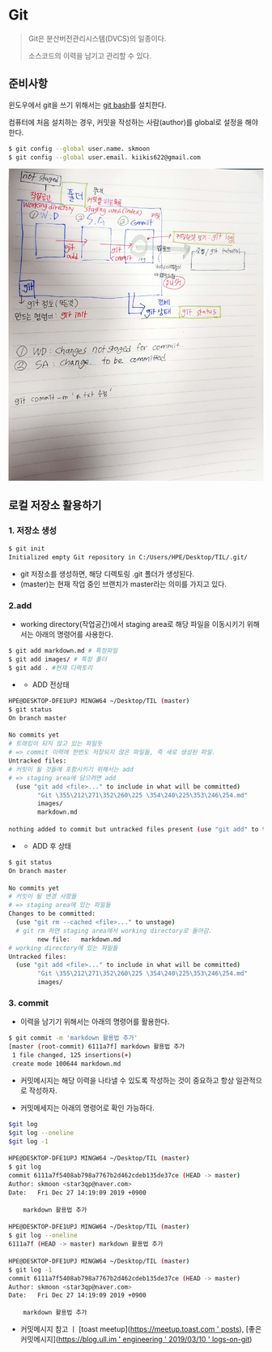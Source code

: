 # Git

> Git은 분산버전관리시스템(DVCS)의 일종이다.
>
> 소스코드의 이력을 남기고 관리할 수 있다. 

## 준비사항

윈도우에서 git을 쓰기 위해서는 [git bash](https://gitforwindows.org/)를 설치한다.

컴퓨터에 처음 설치하는 경우, 커밋을 작성하는 사람(author)를 global로 설정을 해야한다.

```bash
$ git config --global user.name. skmoon
$ git config --global user.email. kiikis622@gmail.com
```

![KakaoTalk_20191227_140123659](images/KakaoTalk_20191227_140123659.jpg)

 

## 로컬 저장소 활용하기 

### 1. 저장소 생성

```bash
$ git init
Initialized empty Git repository in C:/Users/HPE/Desktop/TIL/.git/
```

* git 저장소를 생성하면, 해당 디렉토링 .git 폴더가 생성된다. 
* (master)는 현재 작업 중인 브랜치가 master라는 의미를 가지고 있다.



### 2.add

* working directory(작업공간)에서 staging area로 해당 파일을 이동시키기 위해서는 아래의 명령어를 사용한다.

```bash
$ git add markdown.md # 특정파일
$ git add images/ # 특정 폴더
$ git add . #현재 디렉토리
```

* 
  * ADD 전상태

```bash
HPE@DESKTOP-DFE1UPJ MINGW64 ~/Desktop/TIL (master)
$ git status
On branch master

No commits yet
# 트래킹이 되지 않고 있는 파일듯
# => commit 이력에 한번도 저장되지 않은 파일들, 즉 새로 생성된 파일.
Untracked files:
# 커밋이 될 것들에 포함시키기 위해서는 add
# => staging area에 담으려면 add
  (use "git add <file>..." to include in what will be committed)
        "Git \355\212\271\352\260\225 \354\240\225\353\246\254.md"
        images/
        markdown.md

nothing added to commit but untracked files present (use "git add" to track)

```

 * 
   	* ADD 후 상태

```bash
$ git status
On branch master

No commits yet
# 커밋이 될 변경 사항들
# => staging area에 있는 파일들 
Changes to be committed:
  (use "git rm --cached <file>..." to unstage)
  # git rm 하면 staging area에서 working directory로 돌아감.
        new file:   markdown.md
# working directory에 있는 파일들
Untracked files:
  (use "git add <file>..." to include in what will be committed)
        "Git \355\212\271\352\260\225 \354\240\225\353\246\254.md"
        images/

```



### 3. commit

* 이력을 남기기 위해서는 아래의 명령어를 활용한다.

```bash
$ git commit -m 'markdown 활용법 추가'
[master (root-commit) 6111a7f] markdown 활용법 추가
 1 file changed, 125 insertions(+)
 create mode 100644 markdown.md
```

* 커밋메시지는 해당 이력을 나타낼 수 있도록 작성하는 것이 중요하고 항상 일관적으로 작성하자.

* 커밋메세지는 아래의 명령어로 확인 가능하다.

```bash
$git log
$git log --oneline
$git log -1

HPE@DESKTOP-DFE1UPJ MINGW64 ~/Desktop/TIL (master)
$ git log
commit 6111a7f5408ab798a7767b2d462cdeb135de37ce (HEAD -> master)
Author: skmoon <star3qp@naver.com>
Date:   Fri Dec 27 14:19:09 2019 +0900

    markdown 활용법 추가

HPE@DESKTOP-DFE1UPJ MINGW64 ~/Desktop/TIL (master)
$ git log --oneline
6111a7f (HEAD -> master) markdown 활용법 추가

HPE@DESKTOP-DFE1UPJ MINGW64 ~/Desktop/TIL (master)
$ git log -1
commit 6111a7f5408ab798a7767b2d462cdeb135de37ce (HEAD -> master)
Author: skmoon <star3qp@naver.com>
Date:   Fri Dec 27 14:19:09 2019 +0900

    markdown 활용법 추가

```



* 커밋메시지 참고 ㅣ [toast meetup]([https://meetup.toast.com ' posts](https://meetup.toast.com/posts/106)),  [좋은 커밋메시지]([https://blog.ull.im ' engineering ' 2019/03/10 ' logs-on-git](https://blog.ull.im/engineering/2019/03/10/logs-on-git.html))



